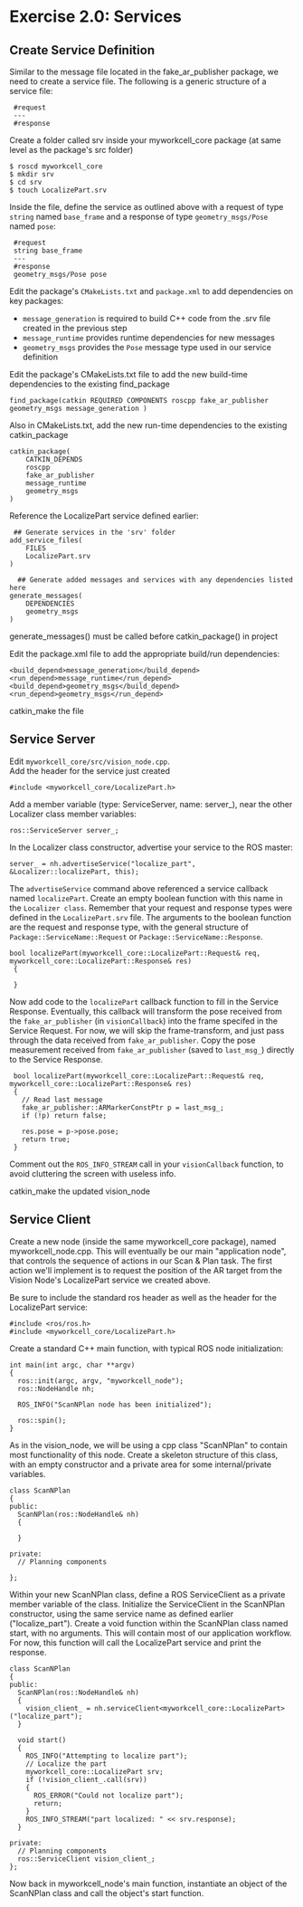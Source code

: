 # Exercise 2.0: Services

## Create Service Definition
Similar to the message file located in the fake_ar_publisher package, we need to create a service file. The following is a generic structure of a service file:
```
 #request
 ---
 #response
```

Create a folder called srv inside your myworkcell_core package (at same level as the package's src folder)
```
$ roscd myworkcell_core
$ mkdir srv
$ cd srv
$ touch LocalizePart.srv
```
Inside the file, define the service as outlined above with a request of type ```string``` named ```base_frame``` and a response of type ```geometry_msgs/Pose``` named ```pose```:
```
 #request
 string base_frame
 ---
 #response
 geometry_msgs/Pose pose
```
Edit the package's ```CMakeLists.txt``` and ```package.xml``` to add dependencies on key packages:

* ```message_generation``` is required to build C++ code from the .srv file created in the previous step
* ```message_runtime``` provides runtime dependencies for new messages
* ```geometry_msgs``` provides the ```Pose``` message type used in our service definition

Edit the package's CMakeLists.txt file to add the new build-time dependencies to the existing find_package
```
find_package(catkin REQUIRED COMPONENTS roscpp fake_ar_publisher geometry_msgs message_generation )
```
Also in CMakeLists.txt, add the new run-time dependencies to the existing catkin_package
```
catkin_package( 
    CATKIN_DEPENDS 
	roscpp 
	fake_ar_publisher 
	message_runtime 
	geometry_msgs 
)
```
Reference the LocalizePart service defined earlier:
```
 ## Generate services in the 'srv' folder
add_service_files(
    FILES
    LocalizePart.srv
)
 
  ## Generate added messages and services with any dependencies listed here
generate_messages(
    DEPENDENCIES
    geometry_msgs
)
```
generate_messages() must be called before catkin_package() in project

Edit the package.xml file to add the appropriate build/run dependencies: 
```
<build_depend>message_generation</build_depend>
<run_depend>message_runtime</run_depend>
<build_depend>geometry_msgs</build_depend>
<run_depend>geometry_msgs</run_depend>
```
catkin_make the file

## Service Server
Edit ```myworkcell_core/src/vision_node.cpp```.   
Add the header for the service just created
```
#include <myworkcell_core/LocalizePart.h>
```
Add a member variable (type: ServiceServer, name: server_), near the other Localizer class member variables:
```
ros::ServiceServer server_;
```
In the Localizer class constructor, advertise your service to the ROS master:
```
server_ = nh.advertiseService("localize_part", &Localizer::localizePart, this);
```
The ```advertiseService``` command above referenced a service callback named ```localizePart```. Create an empty boolean function with this name in the ```Localizer class```. Remember that your request and response types were defined in the ```LocalizePart.srv``` file. The arguments to the boolean function are the request and response type, with the general structure of ```Package::ServiceName::Request``` or ```Package::ServiceName::Response```.
```
bool localizePart(myworkcell_core::LocalizePart::Request& req, myworkcell_core::LocalizePart::Response& res)
 {

 }
```

Now add code to the ```localizePart``` callback function to fill in the Service Response. Eventually, this callback will transform the pose received from the ```fake_ar_publisher``` (in ```visionCallback```) into the frame specifed in the Service Request. For now, we will skip the frame-transform, and just pass through the data received from ```fake_ar_publisher```. Copy the pose measurement received from ```fake_ar_publisher``` (saved to ```last_msg_```) directly to the Service Response.
```
 bool localizePart(myworkcell_core::LocalizePart::Request& req, myworkcell_core::LocalizePart::Response& res)
 {
   // Read last message
   fake_ar_publisher::ARMarkerConstPtr p = last_msg_;  
   if (!p) return false;

   res.pose = p->pose.pose;
   return true;
 }
```
Comment out the ```ROS_INFO_STREAM``` call in your ```visionCallback``` function, to avoid cluttering the screen with useless info.

catkin_make the updated vision_node

## Service Client
Create a new node (inside the same myworkcell_core package), named myworkcell_node.cpp. This will eventually be our main "application node", that controls the sequence of actions in our Scan & Plan task. The first action we'll implement is to request the position of the AR target from the Vision Node's LocalizePart service we created above.

Be sure to include the standard ros header as well as the header for the LocalizePart service:
```
#include <ros/ros.h>
#include <myworkcell_core/LocalizePart.h>
```
Create a standard C++ main function, with typical ROS node initialization:
```
int main(int argc, char **argv)
{
  ros::init(argc, argv, "myworkcell_node");
  ros::NodeHandle nh;

  ROS_INFO("ScanNPlan node has been initialized");

  ros::spin();
}
```
As in the vision_node, we will be using a cpp class "ScanNPlan" to contain most functionality of this node. Create a skeleton structure of this class, with an empty constructor and a private area for some internal/private variables.
```
class ScanNPlan
{
public:
  ScanNPlan(ros::NodeHandle& nh)
  {

  }

private:
  // Planning components

};
```
Within your new ScanNPlan class, define a ROS ServiceClient as a private member variable of the class. Initialize the ServiceClient in the ScanNPlan constructor, using the same service name as defined earlier ("localize_part"). Create a void function within the ScanNPlan class named start, with no arguments. This will contain most of our application workflow. For now, this function will call the LocalizePart service and print the response.
```
class ScanNPlan
{
public:
  ScanNPlan(ros::NodeHandle& nh)
  {
    vision_client_ = nh.serviceClient<myworkcell_core::LocalizePart>("localize_part");
  }

  void start()
  {
    ROS_INFO("Attempting to localize part");
    // Localize the part
    myworkcell_core::LocalizePart srv;
    if (!vision_client_.call(srv))
    {
      ROS_ERROR("Could not localize part");
      return;
    }
    ROS_INFO_STREAM("part localized: " << srv.response);
  }

private:
  // Planning components
  ros::ServiceClient vision_client_;
};
```
Now back in myworkcell_node's main function, instantiate an object of the ScanNPlan class and call the object's start function.

